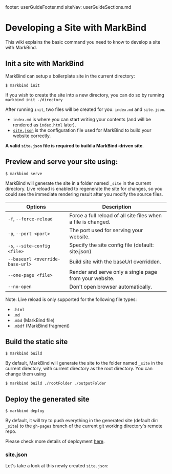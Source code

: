 <frontmatter>
  footer: userGuideFooter.md
  siteNav: userGuideSections.md
</frontmatter>

<include src="../common/header.md" />

<div class="website-content">

# Developing a Site with MarkBind

This wiki explains the basic command you need to know to develop a site with MarkBind.

## Init a site with MarkBind

MarkBind can setup a boilerplate site in the current directory:
```
$ markbind init
```

If you wish to create the site into a new directory, you can do so by running `markbind init ./directory`

After running `init`, two files will be created for you: `index.md` and `site.json`. 

- `index.md` is where you can start writing your contents (and will be rendered as `index.html` later). 
- [`site.json`](#sitejson) is the configuration file used for MarkBind to build your website correctly. 

**A valid `site.json` file is required to build a MarkBind-driven site**.

## Preview and serve your site using:

```
$ markbind serve
```

MarkBind will generate the site in a folder named `_site` in the current directory. Live reload is enabled to regenerate the site for changes, so you could see the immediate rendering result after you modify the source files.

| Options | Description |
|----------|--------------------------------------------------------------------------------------------------------------------------------------------------------------------------------------------------------------------------------------|
| `-f`, `--force-reload` | Force a full reload of all site files when a file is changed. |
| `-p`, `--port <port>` | The port used for serving your website. |
| `-s`, `--site-config <file>` | Specify the site config file (default: site.json) |
| `--baseurl <override-base-url>`	| Build site with the baseUrl overridden. |
| `--one-page <file>` | Render and serve only a single page from your website. |
| `--no-open` | Don't open browser automatically. |

Note: Live reload is only supported for the following file types:

- `.html`
- `.md`
- `.mbd` (MarkBind file)
- `.mbdf` (MarkBind fragment)

## Build the static site

```
$ markbind build
```

By default, MarkBind will generate the site to the folder named `_site` in the current directory, with current directory as the root directory. You can change them using
```
$ markbind build ./rootFolder ./outputFolder
```

## Deploy the generated site

```
$ markbind deploy
```

By default, it will try to push everything in the generated site (default dir: `_site`) to the `gh-pages` branch of the current git working directory's remote repo.

Please check more details of deployment [here](ghpagesDeployment.html).

### site.json

Let's take a look at this newly created `site.json`:
<include src="siteConfiguration.md#siteConfig" />

</div>
